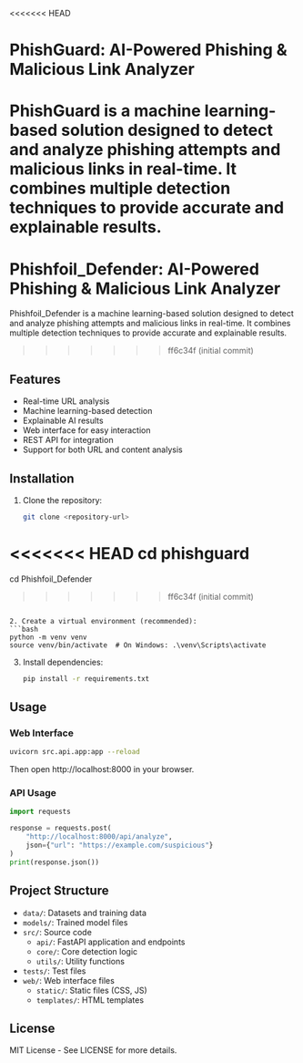 <<<<<<< HEAD
# PhishGuard: AI-Powered Phishing & Malicious Link Analyzer

PhishGuard is a machine learning-based solution designed to detect and analyze phishing attempts and malicious links in real-time. It combines multiple detection techniques to provide accurate and explainable results.
=======
# Phishfoil_Defender: AI-Powered Phishing & Malicious Link Analyzer

Phishfoil_Defender is a machine learning-based solution designed to detect and analyze phishing attempts and malicious links in real-time. It combines multiple detection techniques to provide accurate and explainable results.
>>>>>>> ff6c34f (initial commit)

## Features

- Real-time URL analysis
- Machine learning-based detection
- Explainable AI results
- Web interface for easy interaction
- REST API for integration
- Support for both URL and content analysis

## Installation

1. Clone the repository:
   ```bash
   git clone <repository-url>
<<<<<<< HEAD
   cd phishguard
=======
   cd Phishfoil_Defender
>>>>>>> ff6c34f (initial commit)
   ```

2. Create a virtual environment (recommended):
   ```bash
   python -m venv venv
   source venv/bin/activate  # On Windows: .\venv\Scripts\activate
   ```

3. Install dependencies:
   ```bash
   pip install -r requirements.txt
   ```

## Usage

### Web Interface
```bash
uvicorn src.api.app:app --reload
```
Then open http://localhost:8000 in your browser.

### API Usage

```python
import requests

response = requests.post(
    "http://localhost:8000/api/analyze",
    json={"url": "https://example.com/suspicious"}
)
print(response.json())
```

## Project Structure

- `data/`: Datasets and training data
- `models/`: Trained model files
- `src/`: Source code
  - `api/`: FastAPI application and endpoints
  - `core/`: Core detection logic
  - `utils/`: Utility functions
- `tests/`: Test files
- `web/`: Web interface files
  - `static/`: Static files (CSS, JS)
  - `templates/`: HTML templates

## License

MIT License - See LICENSE for more details.
